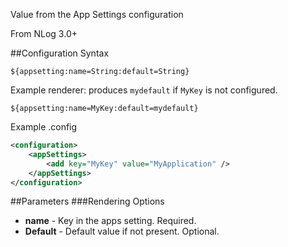 Value from the App Settings configuration 

From NLog 3.0+

##Configuration Syntax
```
${appsetting:name=String:default=String}
```
Example renderer: produces `mydefault` if `MyKey` is not configured.
```
${appsetting:name=MyKey:default=mydefault}
```
Example .config

```xml
<configuration>
    <appSettings>
        <add key="MyKey" value="MyApplication" />
    </appSettings>
</configuration>
```

##Parameters
###Rendering Options
* **name** - Key in the apps setting. Required.
* **Default** - Default value if not present. Optional.